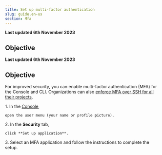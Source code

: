 ```yaml
---
title: Set up multi-factor authentication
slug: guide.en-us
section: Mfa
---
```


**Last updated 6th November 2023**



## Objective  

**Last updated 6th November 2023**



## Objective  

For improved security, you can enable multi-factor authentication (MFA) for the Console and CLI.
Organizations can also [enforce MFA over SSH for all their projects](../../development/ssh/_index.md#multifactor-authentication-mfa-over-ssh).

1\.  In the [Console](../../administration/web/_index.md),

    open the user menu (your name or profile picture).

2\.  In the **Security** tab,

    click **Set up application**.

3\.  Select an MFA application and follow the instructions to complete the setup.

